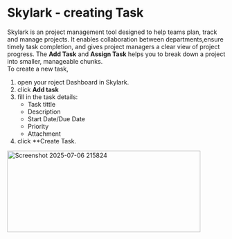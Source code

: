 # Skylark - creating Task 
Skylark is an project management tool designed to help teams plan, track and manage projects. It enables collaboration between departments,ensure timely task completion, and gives project managers a clear view of project progress. The **Add Task** and **Assign Task** helps you to break down a project into smaller, manageable chunks.     
To create a new task,
1. open your roject Dashboard in Skylark.  
2. click **Add task**  
3. fill in the task details:  
   - Task tittle
   - Description
   - Start Date/Due Date
   - Priority
   - Attachment
4. click **Create Task. 

      
<img width="446" height="188" alt="Screenshot 2025-07-06 215824" src="https://github.com/user-attachments/assets/e3cea248-20da-4dbf-801a-72517d776e06" />
